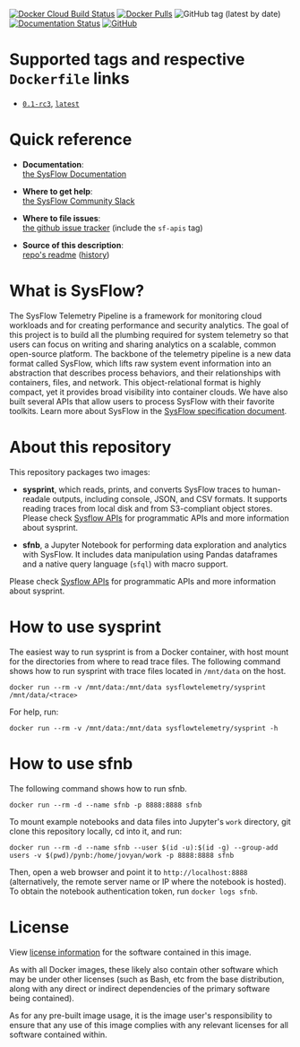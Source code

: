 [![Docker Cloud Build Status](https://img.shields.io/docker/cloud/build/sysflowtelemetry/sysprint)](https://hub.docker.com/r/sysflowtelemetry/sysprint/builds)
[![Docker Pulls](https://img.shields.io/docker/pulls/sysflowtelemetry/sysprint)](https://hub.docker.com/r/sysflowtelemetry/sysprint)
![GitHub tag (latest by date)](https://img.shields.io/github/v/tag/sysflow-telemetry/sf-apis)
[![Documentation Status](https://readthedocs.org/projects/sysflow/badge/?version=latest)](https://sysflow.readthedocs.io/en/latest/?badge=latest)
[![GitHub](https://img.shields.io/github/license/sysflow-telemetry/sf-apis)](https://github.com/sysflow-telemetry/sf-apis/blob/master/LICENSE.md)

# Supported tags and respective `Dockerfile` links

-	[`0.1-rc3`](https://github.com/sysflow-telemetry/sf-exporter/blob/0.1-rc3/Dockerfile), [`latest`](https://github.com/sysflow-telemetry/sf-apis/blob/master/Dockerfile)

# Quick reference

-	**Documentation**:  
	[the SysFlow Documentation](https://sysflow.readthedocs.io)
  
-	**Where to get help**:  
	[the SysFlow Community Slack](https://join.slack.com/t/sysflow-telemetry/shared_invite/enQtODA5OTA3NjE0MTAzLTlkMGJlZDQzYTc3MzhjMzUwNDExNmYyNWY0NWIwODNjYmRhYWEwNGU0ZmFkNGQ2NzVmYjYxMWFjYTM1MzA5YWQ)

-	**Where to file issues**:  
	[the github issue tracker](https://github.com/sysflow-telemetry/sf-docs/issues) (include the `sf-apis` tag)

-	**Source of this description**:  
	[repo's readme](https://github.com/sysflow-telemetry/sf-apis/edit/master/README.md) ([history](https://github.com/sysflow-telemetry/sf-apis/commits/master))

# What is SysFlow?

The SysFlow Telemetry Pipeline is a framework for monitoring cloud workloads and for creating performance and security analytics. The goal of this project is to build all the plumbing required for system telemetry so that users can focus on writing and sharing analytics on a scalable, common open-source platform. The backbone of the telemetry pipeline is a new data format called SysFlow, which lifts raw system event information into an abstraction that describes process behaviors, and their relationships with containers, files, and network. This object-relational format is highly compact, yet it provides broad visibility into container clouds. We have also built several APIs that allow users to process SysFlow with their favorite toolkits. Learn more about SysFlow in the [SysFlow specification document](https://sysflow.readthedocs.io/en/latest/spec.html).

# About this repository

This repository packages two images:

- **sysprint**, which reads, prints, and converts SysFlow traces to human-readale outputs, including console, JSON, and CSV formats. It supports reading traces from local disk and from S3-compliant object stores. Please check [Sysflow APIs](https://sysflow.readthedocs.io/en/latest/api-utils.html) for programmatic APIs and more information about sysprint.

- **sfnb**, a Jupyter Notebook for performing data exploration and analytics with SysFlow. It includes data manipulation using Pandas dataframes  and a native query language (`sfql`) with macro support. 

Please check [Sysflow APIs](https://sysflow.readthedocs.io/en/latest/api-utils.html) for programmatic APIs and more information about sysprint.

# How to use sysprint

The easiest way to run sysprint is from a Docker container, with host mount for the directories from where to read trace files. The following command shows how to run sysprint with trace files located in `/mnt/data` on the host.

```
docker run --rm -v /mnt/data:/mnt/data sysflowtelemetry/sysprint /mnt/data/<trace>
```
For help, run:
```
docker run --rm -v /mnt/data:/mnt/data sysflowtelemetry/sysprint -h
```

# How to use sfnb

The following command shows how to run sfnb.

```
docker run --rm -d --name sfnb -p 8888:8888 sfnb
```

To mount example notebooks and data files into Jupyter's `work` directory, git clone this repository locally, cd into it, and run:

```
docker run --rm -d --name sfnb --user $(id -u):$(id -g) --group-add users -v $(pwd)/pynb:/home/jovyan/work -p 8888:8888 sfnb
```

Then, open a web browser and point it to `http://localhost:8888` (alternatively, the remote server name or IP where the notebook is hosted). To obtain the notebook authentication token, run `docker logs sfnb`.

# License

View [license information](https://github.com/sysflow-telemetry/sf-exporter/blob/master/LICENSE.md) for the software contained in this image.

As with all Docker images, these likely also contain other software which may be under other licenses (such as Bash, etc from the base distribution, along with any direct or indirect dependencies of the primary software being contained).

As for any pre-built image usage, it is the image user's responsibility to ensure that any use of this image complies with any relevant licenses for all software contained within.
